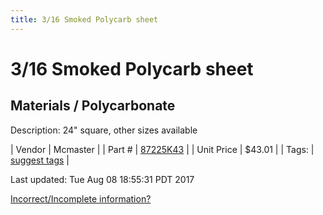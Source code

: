 ```yaml
---
title: 3/16 Smoked Polycarb sheet
---
```


# 3/16 Smoked Polycarb sheet
## Materials / Polycarbonate
Description: 	24" square, other sizes available 

| Vendor | Mcmaster | 
| Part # | [87225K43](https://www.mcmaster.com/#87225K43) | 
| Unit Price | $43.01 | 
| Tags: | [suggest tags](https://docs.google.com/forms/d/e/1FAIpQLSeWyY8v3RgOty-MyWmh9U0iivNYN_molChYyS-0U-o-kOAv_g/viewform) | 

Last updated: Tue Aug 08 18:55:31 PDT 2017

 [Incorrect/Incomplete information?](https://docs.google.com/forms/d/e/1FAIpQLSeWyY8v3RgOty-MyWmh9U0iivNYN_molChYyS-0U-o-kOAv_g/viewform)